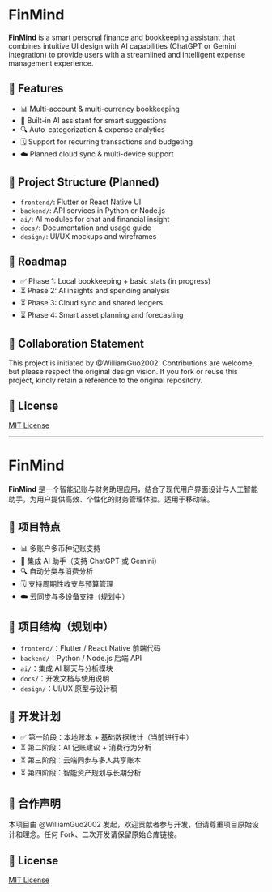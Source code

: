 # FinMind

**FinMind** is a smart personal finance and bookkeeping assistant that combines intuitive UI design with AI capabilities (ChatGPT or Gemini integration) to provide users with a streamlined and intelligent expense management experience.

## 🌟 Features

- 📊 Multi-account & multi-currency bookkeeping
- 🧠 Built-in AI assistant for smart suggestions
- 🔍 Auto-categorization & expense analytics
- 🗓️ Support for recurring transactions and budgeting
- ☁️ Planned cloud sync & multi-device support

## 📁 Project Structure (Planned)

- `frontend/`: Flutter or React Native UI
- `backend/`: API services in Python or Node.js
- `ai/`: AI modules for chat and financial insight
- `docs/`: Documentation and usage guide
- `design/`: UI/UX mockups and wireframes

## 🚀 Roadmap

- ✅ Phase 1: Local bookkeeping + basic stats (in progress)
- ⏳ Phase 2: AI insights and spending analysis
- ⏳ Phase 3: Cloud sync and shared ledgers
- ⏳ Phase 4: Smart asset planning and forecasting

## 🤝 Collaboration Statement

This project is initiated by @WilliamGuo2002. Contributions are welcome, but please respect the original design vision. If you fork or reuse this project, kindly retain a reference to the original repository.

## 📄 License

[MIT License](LICENSE)

-------------------------------
# FinMind

**FinMind** 是一个智能记账与财务助理应用，结合了现代用户界面设计与人工智能助手，为用户提供高效、个性化的财务管理体验。适用于移动端。

## 🌟 项目特点

- 📊 多账户多币种记账支持
- 🧠 集成 AI 助手（支持 ChatGPT 或 Gemini）
- 🔍 自动分类与消费分析
- 🗓️ 支持周期性收支与预算管理
- ☁️ 云同步与多设备支持（规划中）

## 📁 项目结构（规划中）

- `frontend/`：Flutter / React Native 前端代码
- `backend/`：Python / Node.js 后端 API
- `ai/`：集成 AI 聊天与分析模块
- `docs/`：开发文档与使用说明
- `design/`：UI/UX 原型与设计稿

## 🚀 开发计划

- ✅ 第一阶段：本地账本 + 基础数据统计（当前进行中）
- ⏳ 第二阶段：AI 记账建议 + 消费行为分析
- ⏳ 第三阶段：云端同步与多人共享账本
- ⏳ 第四阶段：智能资产规划与长期分析

## 🤝 合作声明

本项目由 @WilliamGuo2002 发起，欢迎贡献者参与开发，但请尊重项目原始设计和理念。任何 Fork、二次开发请保留原始仓库链接。

## 📄 License

[MIT License](LICENSE)

